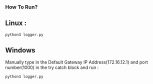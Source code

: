 ### How To Run?

## Linux : 

```python
python3 logger.py 
```

## Windows

Manually type in the Default Gateway IP Address(172.16.12.1) and port number(1000) in the try catch block and run : 

```python
python3 logger.py 
```
